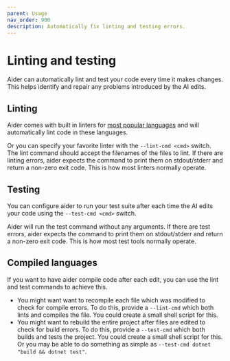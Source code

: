 ```yaml
---
parent: Usage
nav_order: 900
description: Automatically fix linting and testing errors.
---
```


# Linting and testing

Aider can automatically lint and test your code
every time it makes changes.
This helps identify and repair any problems introduced
by the AI edits.

## Linting

Aider comes with built in linters for 
[most popular languages](/docs/languages.html)
and will automatically lint code in these languages.

Or you can specify your favorite linter
with the `--lint-cmd <cmd>` switch.
The lint command should accept the filenames
of the files to lint. 
If there are linting errors, aider expects the
command to print them on stdout/stderr
and return a non-zero exit code.
This is how most linters normally operate.

## Testing

You can configure aider to run your test suite
after each time the AI edits your code
using the `--test-cmd <cmd>` switch.

Aider will run the test command without any arguments.
If there are test errors, aider expects the
command to print them on stdout/stderr
and return a non-zero exit code.
This is how most test tools normally operate.

## Compiled languages

If you want to have aider compile code after each edit, you
can use the lint and test commands to achieve this.

- You might want want to recompile each file which was modified
to check for compile errors.
To do this,
provide a `--lint-cmd` which both lints and compiles the file.
You could create a small shell script for this.
- You might want to rebuild the entire project after files
are edited to check for build errors.
To do this,
provide a `--test-cmd` which both builds and tests the project.
You could create a small shell script for this.
Or you may be able to do something as simple as
`--test-cmd dotnet "build && dotnet test"`.


